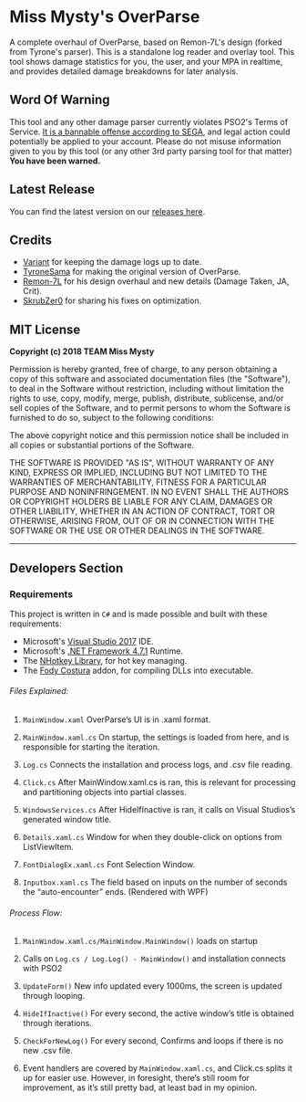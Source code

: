# Miss Mysty's OverParse
A complete overhaul of OverParse, based on Remon-7L's design (forked from Tyrone's parser). 
This is a standalone log reader and overlay tool. This tool shows damage statistics for you, the user, and your MPA in realtime, and provides detailed damage breakdowns for later analysis.

## Word Of Warning
This tool and any other damage parser currently violates PSO2's Terms of Service. [It is a bannable offense according to SEGA](http://pso2.jp/players/news/9224/), and legal action could potentially be applied to your account. Please do not misuse information given to you by this tool (or any other 3rd party parsing tool for that matter) **You have been warned.**

## Latest Release
You can find the latest version on our [releases here](https://github.com/mysterious64/OverParse/releases).

## Credits
- [Variant](https://github.com/VariantXYZ/PSO2ACT) for keeping the damage logs up to date.
- [TyroneSama](https://github.com/TyroneSama/OverParse) for making the original version of OverParse.
- [Remon-7L](https://github.com/Remon-7L/OverParse) for his design overhaul and new details (Damage Taken, JA, Crit).
- [SkrubZer0](https://github.com/SkrubZer0/OverParse) for sharing his fixes on optimization.

## MIT License

**Copyright (c) 2018 TEAM Miss Mysty**

Permission is hereby granted, free of charge, to any person obtaining a copy of this software and associated documentation files (the "Software"), to deal in the Software without restriction, including without limitation the rights to use, copy, modify, merge, publish, distribute, sublicense, and/or sell copies of the Software, and to permit persons to whom the Software is furnished to do so, subject to the following conditions:

The above copyright notice and this permission notice shall be included in all copies or substantial portions of the Software.

THE SOFTWARE IS PROVIDED "AS IS", WITHOUT WARRANTY OF ANY KIND, EXPRESS OR IMPLIED, INCLUDING BUT NOT LIMITED TO THE WARRANTIES OF MERCHANTABILITY, FITNESS FOR A PARTICULAR PURPOSE AND NONINFRINGEMENT. IN NO EVENT SHALL THE AUTHORS OR COPYRIGHT HOLDERS BE LIABLE FOR ANY CLAIM, DAMAGES OR OTHER LIABILITY, WHETHER IN AN ACTION OF CONTRACT, TORT OR OTHERWISE, ARISING FROM, OUT OF OR IN CONNECTION WITH THE SOFTWARE OR THE USE OR OTHER DEALINGS IN THE SOFTWARE.

---

## Developers Section
### Requirements
This project is written in `C#` and is made possible and built with these requirements: 
* Microsoft's [Visual Studio 2017](https://www.visualstudio.com/vs/whatsnew/) IDE.
* Microsoft's [.NET Framework 4.7.1](https://www.microsoft.com/net/download/dotnet-framework-runtime) Runtime.
* The [NHotkey Library](https://github.com/thomaslevesque/NHotkey), for hot key managing.
* The [Fody Costura](https://github.com/Fody/Costura) addon, for compiling DLLs into executable.

###### Files Explained:
1. `MainWindow.xaml` OverParse’s UI is in .xaml format.

2. `MainWindow.xaml.cs` On startup, the settings is loaded from here, and is responsible for starting the iteration.

3. `Log.cs` Connects the installation and process logs, and .csv file reading.

4. `Click.cs` After MainWindow.xaml.cs is ran, this is relevant for processing and partitioning objects into partial classes.

5. `WindowsServices.cs` After HideIfInactive is ran, it calls on Visual Studios’s generated window title.

6. `Details.xaml.cs` Window for when they double-click on options from ListViewItem.

7. `FontDialogEx.xaml.cs` Font Selection Window.

8. `Inputbox.xaml.cs` The field based on inputs on the number of seconds the “auto-encounter” ends. (Rendered with WPF)

###### Process Flow:
1. `MainWindow.xaml.cs/MainWindow.MainWindow()` loads on startup

2. Calls on `Log.cs / Log.Log() - MainWindow()` and installation connects with PSO2

3. `UpdateForm()` New info updated every 1000ms, the screen is updated through looping.

4. `HideIfInactive()` For every second, the active window’s title is obtained through iterations.

5. `CheckForNewLog()` For every second, Confirms and loops if there is no new .csv file.

6. Event handlers are covered by `MainWindow.xaml.cs`, and Click.cs splits it up for easier use. However, in foresight, there’s still room for improvement, as it’s still pretty bad, at least bad in my opinion.
 
